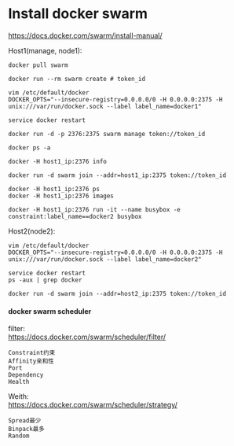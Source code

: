 # Install docker swarm 
https://docs.docker.com/swarm/install-manual/  

Host1(manage, node1):

    docker pull swarm

    docker run --rm swarm create # token_id
    
    vim /etc/default/docker
    DOCKER_OPTS="--insecure-registry=0.0.0.0/0 -H 0.0.0.0:2375 -H unix:///var/run/docker.sock --label label_name=docker1"

    service docker restart 

    docker run -d -p 2376:2375 swarm manage token://token_id

    docker ps -a 

    docker -H host1_ip:2376 info

    docker run -d swarm join --addr=host1_ip:2375 token://token_id

    docker -H host1_ip:2376 ps
    docker -H host1_ip:2376 images

    docker -H host1_ip:2376 run -it --name busybox -e constraint:label_name==docker2 busybox

Host2(node2):

    vim /etc/default/docker
    DOCKER_OPTS="--insecure-registry=0.0.0.0/0 -H 0.0.0.0:2375 -H unix:///var/run/docker.sock --label label_name=docker2"

    service docker restart
    ps -aux | grep docker

    docker run -d swarm join --addr=host2_ip:2375 token://token_id

####  docker swarm scheduler

filter:  
https://docs.docker.com/swarm/scheduler/filter/  
    
    Constraint约束
    Affinity亲和性
    Port
    Dependency
    Health

Weith:  
https://docs.docker.com/swarm/scheduler/strategy/  
    
    Spread最少
    Binpack最多
    Random

